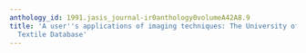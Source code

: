 ```yaml
---
anthology_id: 1991.jasis_journal-ir0anthology0volumeA42A8.9
title: 'A user''s applications of imaging techniques: The University of Maryland Historic
  Textile Database'
---
```

